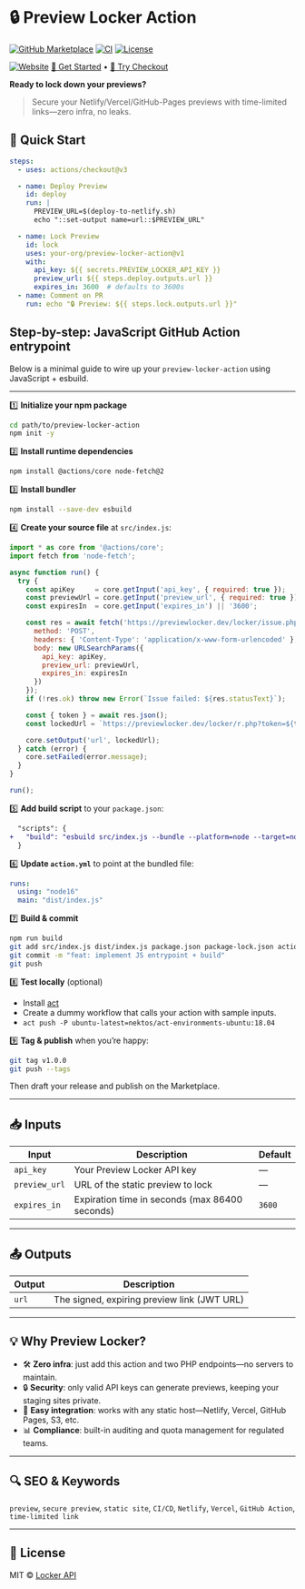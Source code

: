 
# 🔒 Preview Locker Action

[![GitHub Marketplace](https://img.shields.io/badge/GitHub%20Marketplace-Preview%20Locker-blue)](https://github.com/marketplace/actions/preview-locker)
[![CI](https://github.com/ModelGuardHQ-Tools/preview-locker-action/actions/workflows/ci.yml/badge.svg)](https://github.com/ModelGuardHQ-Tools/preview-locker-actionactions)
[![License](https://img.shields.io/github/license/ModelGuardHQ-Tools/preview-locker-action)](LICENSE)

[![Website](https://img.shields.io/website-up-down-green-red/http/previewlocker.dev.svg)](https://previewlocker.dev)
[🚀 Get Started](https://previewlocker.dev) • [🛒 Try Checkout](https://previewlocker.dev/locker/checkout.php)

**Ready to lock down your previews?**  

> Secure your Netlify/Vercel/GitHub-Pages previews with time-limited links—zero infra, no leaks.

## 🚀 Quick Start

```yaml
steps:
  - uses: actions/checkout@v3

  - name: Deploy Preview
    id: deploy
    run: |
      PREVIEW_URL=$(deploy-to-netlify.sh)
      echo "::set-output name=url::$PREVIEW_URL"

  - name: Lock Preview
    id: lock
    uses: your-org/preview-locker-action@v1
    with:
      api_key: ${{ secrets.PREVIEW_LOCKER_API_KEY }}
      preview_url: ${{ steps.deploy.outputs.url }}
      expires_in: 3600  # defaults to 3600s
  - name: Comment on PR
    run: echo "🔒 Preview: ${{ steps.lock.outputs.url }}"
```

## Step-by-step: JavaScript GitHub Action entrypoint


Below is a minimal guide to wire up your `preview-locker-action` using JavaScript + esbuild.

---

1️⃣ **Initialize your npm package**

```bash
cd path/to/preview-locker-action
npm init -y
```

2️⃣ **Install runtime dependencies**

```bash
npm install @actions/core node-fetch@2
```

3️⃣ **Install bundler**

```bash
npm install --save-dev esbuild
```

4️⃣ **Create your source file** at `src/index.js`:

```js
import * as core from '@actions/core';
import fetch from 'node-fetch';

async function run() {
  try {
    const apiKey     = core.getInput('api_key', { required: true });
    const previewUrl = core.getInput('preview_url', { required: true });
    const expiresIn  = core.getInput('expires_in') || '3600';

    const res = await fetch('https://previewlocker.dev/locker/issue.php', {
      method: 'POST',
      headers: { 'Content-Type': 'application/x-www-form-urlencoded' },
      body: new URLSearchParams({
        api_key: apiKey,
        preview_url: previewUrl,
        expires_in: expiresIn
      })
    });
    if (!res.ok) throw new Error(`Issue failed: ${res.statusText}`);

    const { token } = await res.json();
    const lockedUrl = `https://previewlocker.dev/locker/r.php?token=${token}`;

    core.setOutput('url', lockedUrl);
  } catch (error) {
    core.setFailed(error.message);
  }
}

run();
```  

5️⃣ **Add build script** to your `package.json`:

```diff
  "scripts": {
+   "build": "esbuild src/index.js --bundle --platform=node --target=node16 --outdir=dist"
  }
```

6️⃣ **Update `action.yml`** to point at the bundled file:

```yaml
runs:
  using: "node16"
  main: "dist/index.js"
```

7️⃣ **Build & commit**

```bash
npm run build
git add src/index.js dist/index.js package.json package-lock.json action.yml
git commit -m "feat: implement JS entrypoint + build"
git push
```

8️⃣ **Test locally** (optional)
- Install [act](https://github.com/nektos/act)
- Create a dummy workflow that calls your action with sample inputs.
- `act push -P ubuntu-latest=nektos/act-environments-ubuntu:18.04`

9️⃣ **Tag & publish** when you’re happy:

```bash
git tag v1.0.0
git push --tags
```  
Then draft your release and publish on the Marketplace.


---

## 📥 Inputs

| Input         | Description                                     | Default |
| ------------- | ----------------------------------------------- | ------- |
| `api_key`     | Your Preview Locker API key                     | —       |
| `preview_url` | URL of the static preview to lock               | —       |
| `expires_in`  | Expiration time in seconds (max 86400 seconds)  | `3600`  |

---

## 📤 Outputs

| Output | Description                                  |
| ------ | -------------------------------------------- |
| `url`  | The signed, expiring preview link (JWT URL)  |

---

## 💡 Why Preview Locker?

- 🛠️ **Zero infra**: just add this action and two PHP endpoints—no servers to maintain.  
- 🔒 **Security**: only valid API keys can generate previews, keeping your staging sites private.  
- 🧩 **Easy integration**: works with any static host—Netlify, Vercel, GitHub Pages, S3, etc.  
- 📊 **Compliance**: built-in auditing and quota management for regulated teams.

---

## 🔍 SEO & Keywords

`preview`, `secure preview`, `static site`, `CI/CD`, `Netlify`, `Vercel`, `GitHub Action`, `time-limited link`

---

## 📝 License

MIT © [Locker API](https://previewlocker.dev/)

